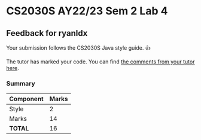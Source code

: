 # CS2030S AY22/23 Sem 2 Lab 4
## Feedback for ryanldx
Your submission follows the CS2030S Java style guide. :+1:

The tutor has marked your code. You can find [the comments from your tutor here](https://www.github.com/nus-cs2030s-2223-s2/lab4-ryanldx/commit/01dbc751853a27d69356cefc909db62d0867d8a5).
### Summary

| Component | Marks |
|-----------|-------|
| Style | 2 |
| Marks | 14 |
| **TOTAL** | 16 |
